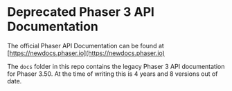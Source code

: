 # Deprecated Phaser 3 API Documentation

The official Phaser API Documentation can be found at [https://newdocs.phaser.io](https://newdocs.phaser.io)

The `docs` folder in this repo contains the legacy Phaser 3 API documentation for Phaser 3.50. At the time of writing this is 4 years and 8 versions out of date.
